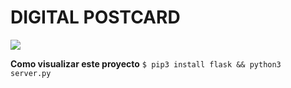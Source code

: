 # DIGITAL POSTCARD

![](https://raw.githubusercontent.com/breatheco-de/exercise-postcard/main/.learn/assets/preview.png)

**Como visualizar este proyecto**
``
$ pip3 install flask && python3 server.py
``